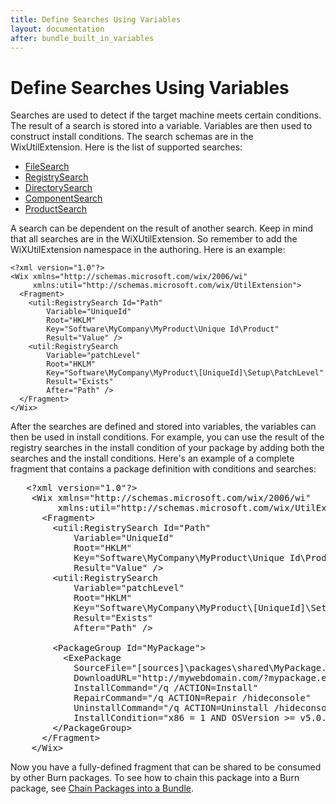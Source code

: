 ```yaml
---
title: Define Searches Using Variables
layout: documentation
after: bundle_built_in_variables
---
```

# Define Searches Using Variables

Searches are used to detect if the target machine meets certain conditions. The result of a search is stored into a variable. Variables are then used to construct install conditions. The search schemas are in the WixUtilExtension. Here is the list of supported searches:

* [FileSearch](../xsd/util/filesearch.html)
* [RegistrySearch](../xsd/util/registrysearch.html)
* [DirectorySearch](../xsd/util/directorysearch.html)
* [ComponentSearch](../xsd/util/componentsearch.html)
* [ProductSearch](../xsd/util/productsearch.html)

A search can be dependent on the result of another search. Keep in mind that all searches are in the WiXUtilExtension. So remember to add the WiXUtilExtension namespace in the authoring. Here is an example:

    <?xml version="1.0"?>
    <Wix xmlns="http://schemas.microsoft.com/wix/2006/wi"
         xmlns:util="http://schemas.microsoft.com/wix/UtilExtension">
      <Fragment>
        <util:RegistrySearch Id="Path"
            Variable="UniqueId"
            Root="HKLM"
            Key="Software\MyCompany\MyProduct\Unique Id\Product"
            Result="Value" />
        <util:RegistrySearch 
            Variable="patchLevel"
            Root="HKLM"
            Key="Software\MyCompany\MyProduct\[UniqueId]\Setup\PatchLevel"
            Result="Exists" 
            After="Path" />
      </Fragment>
    </Wix>

After the searches are defined and stored into variables, the variables can then be used in install conditions. For example, you can use the result of the registry searches in the install condition of your package by adding both the searches and the install conditions. Here&apos;s an example of a complete fragment that contains a package definition with conditions and searches:

<pre>   &lt;?xml version=&quot;1.0&quot;?&gt;
    &lt;Wix xmlns=&quot;http://schemas.microsoft.com/wix/2006/wi&quot;
         xmlns:util=&quot;http://schemas.microsoft.com/wix/UtilExtension&quot;&gt;
      &lt;Fragment&gt;
        &lt;util:RegistrySearch Id=&quot;Path&quot;
            Variable=&quot;UniqueId&quot;
            Root=&quot;HKLM&quot;
            Key=&quot;Software\MyCompany\MyProduct\Unique Id\Product&quot;
            Result=&quot;Value&quot; /&gt;
        &lt;util:RegistrySearch 
            Variable=&quot;patchLevel&quot;
            Root=&quot;HKLM&quot;
            Key=&quot;Software\MyCompany\MyProduct\[UniqueId]\Setup\PatchLevel&quot;
            Result=&quot;Exists&quot; 
            After=&quot;Path&quot; /&gt;

        &lt;PackageGroup Id=&quot;MyPackage&quot;&gt;
          &lt;ExePackage 
            SourceFile=&quot;[sources]\packages\shared\MyPackage.exe&quot;
            DownloadURL=&quot;http://mywebdomain.com/?mypackage.exe&quot;
            InstallCommand=&quot;/q /ACTION=Install&quot;
            RepairCommand=&quot;/q ACTION=Repair /hideconsole&quot;
            UninstallCommand=&quot;/q ACTION=Uninstall /hideconsole&quot;
            InstallCondition=&quot;x86 = 1 AND OSVersion &gt;= v5.0.5121.0 <strong class="highlight">AND patchLevel = 0</strong>&quot; /&gt;
        &lt;/PackageGroup&gt;
      &lt;/Fragment&gt;
    &lt;/Wix&gt;  </pre>

Now you have a fully-defined fragment that can be shared to be consumed by other Burn packages. To see how to chain this package into a Burn package, see [Chain Packages into a Bundle](bundle_author_chain.html).
